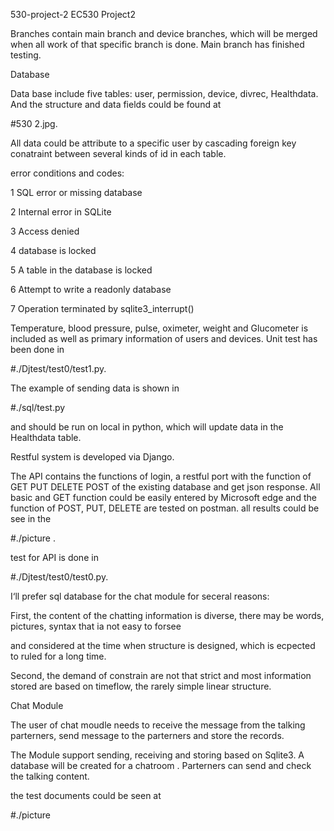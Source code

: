 530-project-2
EC530 Project2

Branches contain main branch and device branches, which will be merged when all work of that specific branch is done. Main branch has finished testing.

Database

Data base include five tables: user, permission, device, divrec, Healthdata. And the structure and data fields could be found at

#530 2.jpg.

All data could be attribute to a specific user by cascading foreign key conatraint between several kinds of id in each table.

error conditions and codes:

1 SQL error or missing database

2 Internal error in SQLite

3 Access denied

4 database is locked

5 A table in the database is locked

6 Attempt to write a readonly database

7 Operation terminated by sqlite3_interrupt()

Temperature, blood pressure, pulse, oximeter, weight and Glucometer is included as well as primary information of users and devices. Unit test has been done in

#./Djtest/test0/test1.py.

The example of sending data is shown in

#./sql/test.py

and should be run on local in python, which will update data in the Healthdata table.

Restful system is developed via Django.

The API contains the functions of login, a restful port with the function of GET PUT DELETE POST of the existing database and get json response. All basic and GET function could be easily entered by Microsoft edge and the function of POST, PUT, DELETE are tested on postman. all results could be see in the

#./picture .

test for API is done in

#./Djtest/test0/test0.py.



I‘ll prefer sql database for the chat module for seceral reasons:

First, the content of the chatting information is diverse, there may be words, pictures, syntax that ia not easy to forsee

and considered at the time when structure is designed, which is ecpected to ruled for a long time.

Second, the demand of constrain are not that strict and most information stored are based on timeflow, the rarely simple linear structure.

Chat Module

The user of chat moudle needs to receive the message from the talking parterners, send message to the parterners and store the records.

The Module support sending, receiving and storing based on Sqlite3. A database will be created for a chatroom .  Parterners can send and check the talking content.

the test documents could be seen at

#./picture
